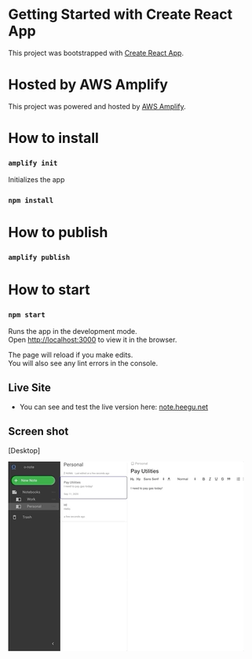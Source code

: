 # Getting Started with Create React App

This project was bootstrapped with [Create React App](https://github.com/facebook/create-react-app).

# Hosted by AWS Amplify

This project was powered and hosted by [AWS Amplify](https://aws.amazon.com/amplify/).

# How to install

### `amplify init`

Initializes the app

### `npm install`

# How to publish

### `amplify publish`

# How to start

### `npm start`

Runs the app in the development mode.\
Open [http://localhost:3000](http://localhost:3000) to view it in the browser.

The page will reload if you make edits.\
You will also see any lint errors in the console.

## Live Site

- You can see and test the live version here: <a href="https://note.heegu.net" target="blank">note.heegu.net</a>

## Screen shot

[Desktop]

![Omega Note](https://github.com/heegupark/omega-note/blob/master/note-ss-001.gif)
